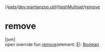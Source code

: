 //[pets](../../../index.md)/[dev.martianzoo.util](../index.md)/[HashMultiset](index.md)/[remove](remove.md)

# remove

[jvm]\
open override fun [remove](remove.md)(element: [E](index.md)): [Boolean](https://kotlinlang.org/api/latest/jvm/stdlib/kotlin/-boolean/index.html)
